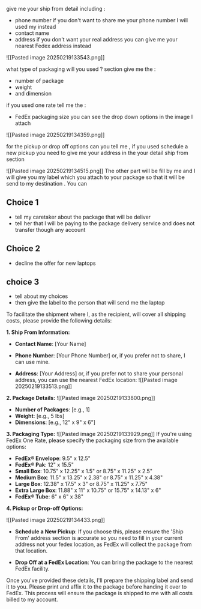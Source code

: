 



give me your ship from detail  including : 
- phone number if you don't want to share me your phone number I will used my instead  
- contact name 
- address if you don't want your real address you can give me your nearest Fedex address instead 

![[Pasted image 20250219133543.png]]



what type of packaging will you used  ? section 
give me the : 
- number of package 
- weight 
- and dimension 




if you used one rate 
tell me the : 
- FedEx packaging size you can see the drop down options in the image I attach 


![[Pasted image 20250219134359.png]]

for the pickup  or drop off options can you tell me , if you used schedule a new pickup you need to give me your address in the your detail  ship from section 

![[Pasted image 20250219134515.png]]
The other part will be fill by me and I will give you my label which you attach to your package 
so that it will be send to my destination . You can 


## Choice 1  
- tell my caretaker about the package that will be deliver 
- tell her that I will be paying  to the package delivery service and does not transfer though any account 

## Choice 2  
- decline the offer for new laptops 

## choice  3 
- tell about my choices  
- then give the label to the person that will send me the laptop  



To facilitate the shipment where I, as the recipient, will cover all shipping costs, please provide the following details:

**1. Ship From Information:**

- **Contact Name**: [Your Name]
    
- **Phone Number**: [Your Phone Number] or, if you prefer not to share, I can use mine.
    
- **Address**: [Your Address] or, if you prefer not to share your personal address, you can use the nearest FedEx location:
![[Pasted image 20250219133513.png]]  

**2. Package Details:**
![[Pasted image 20250219133800.png]]
- **Number of Packages**: [e.g., 1]
- **Weight**: [e.g., 5 lbs]
- **Dimensions**: [e.g., 12" x 9" x 6"]

**3. Packaging Type:**
![[Pasted image 20250219133929.png]]
If you're using FedEx One Rate, please specify the packaging size from the available options:

- **FedEx® Envelope**: 9.5" x 12.5"
- **FedEx® Pak**: 12" x 15.5"
- **Small Box**: 10.75" x 12.25" x 1.5" or 8.75" x 11.25" x 2.5"
- **Medium Box**: 11.5" x 13.25" x 2.38" or 8.75" x 11.25" x 4.38"
- **Large Box**: 12.38" x 17.5" x 3" or 8.75" x 11.25" x 7.75"
- **Extra Large Box**: 11.88" x 11" x 10.75" or 15.75" x 14.13" x 6"
- **FedEx® Tube**: 6" x 6" x 38"

**4. Pickup or Drop-off Options:**

![[Pasted image 20250219134433.png]]
- **Schedule a New Pickup**: If you choose this, please ensure the 'Ship From' address section is accurate so you need to fill in your current address not your fedex location,  as FedEx will collect the package from that location.
    
- **Drop Off at a FedEx Location**: You can bring the package to the nearest FedEx facility.

Once you've provided these details, I'll prepare the shipping label and send it to you. Please print and affix it to the package before handing it over to FedEx. This process will ensure the package is shipped to me with all costs billed to my account.